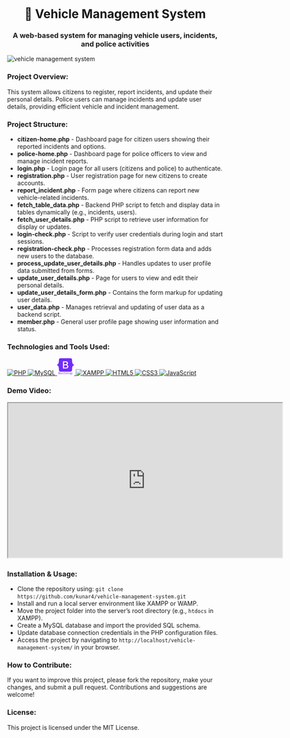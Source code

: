 <h1 align="center">🚗 Vehicle Management System</h1>
<h3 align="center">A web-based system for managing vehicle users, incidents, and police activities</h3>

<p align="left"> <img src="https://komarev.com/ghpvc/?username=kunar4&label=Project%20views&color=0e75b6&style=flat" alt="vehicle management system" /> </p>

<h3 align="left">Project Overview:</h3>
<p>This system allows citizens to register, report incidents, and update their personal details. Police users can manage incidents and update user details, providing efficient vehicle and incident management.</p>

<h3 align="left">Project Structure:</h3>
<ul>
  <li><strong>citizen-home.php</strong> - Dashboard page for citizen users showing their reported incidents and options.</li>
  <li><strong>police-home.php</strong> - Dashboard page for police officers to view and manage incident reports.</li>
  <li><strong>login.php</strong> - Login page for all users (citizens and police) to authenticate.</li>
  <li><strong>registration.php</strong> - User registration page for new citizens to create accounts.</li>
  <li><strong>report_incident.php</strong> - Form page where citizens can report new vehicle-related incidents.</li>
  <li><strong>fetch_table_data.php</strong> - Backend PHP script to fetch and display data in tables dynamically (e.g., incidents, users).</li>
  <li><strong>fetch_user_details.php</strong> - PHP script to retrieve user information for display or updates.</li>
  <li><strong>login-check.php</strong> - Script to verify user credentials during login and start sessions.</li>
  <li><strong>registration-check.php</strong> - Processes registration form data and adds new users to the database.</li>
  <li><strong>process_update_user_details.php</strong> - Handles updates to user profile data submitted from forms.</li>
  <li><strong>update_user_details.php</strong> - Page for users to view and edit their personal details.</li>
  <li><strong>update_user_details_form.php</strong> - Contains the form markup for updating user details.</li>
  <li><strong>user_data.php</strong> - Manages retrieval and updating of user data as a backend script.</li>
  <li><strong>member.php</strong> - General user profile page showing user information and status.</li>
</ul>

<h3 align="left">Technologies and Tools Used:</h3>
<p align="left">
  <a href="https://www.php.net/" target="_blank" rel="noreferrer">
    <img src="https://cdn.jsdelivr.net/npm/simple-icons@v9/icons/php.svg" alt="PHP" width="40" height="40" />
  </a>
  <a href="https://www.mysql.com/" target="_blank" rel="noreferrer">
    <img src="https://cdn.jsdelivr.net/npm/simple-icons@v9/icons/mysql.svg" alt="MySQL" width="40" height="40" />
  </a>
  <a href="https://getbootstrap.com" target="_blank" rel="noreferrer">
    <img src="https://raw.githubusercontent.com/devicons/devicon/master/icons/bootstrap/bootstrap-plain-wordmark.svg" alt="Bootstrap" width="40" height="40" />
  </a>
  <a href="https://www.apachefriends.org/index.html" target="_blank" rel="noreferrer">
    <img src="https://cdn.worldvectorlogo.com/logos/xampp.svg" alt="XAMPP" width="40" height="40" />
  </a>
  <a href="https://www.html5.org/" target="_blank" rel="noreferrer">
    <img src="https://cdn.jsdelivr.net/npm/simple-icons@v9/icons/html5.svg" alt="HTML5" width="40" height="40" />
  </a>
  <a href="https://www.w3schools.com/css/" target="_blank" rel="noreferrer">
    <img src="https://cdn.jsdelivr.net/npm/simple-icons@v9/icons/css3.svg" alt="CSS3" width="40" height="40" />
  </a>
  <a href="https://www.javascript.com/" target="_blank" rel="noreferrer">
    <img src="https://cdn.jsdelivr.net/npm/simple-icons@v9/icons/javascript.svg" alt="JavaScript" width="40" height="40" />
  </a>
</p>

<h3 align="left">Demo Video:</h3>
<div align="center">
  <iframe src="https://drive.google.com/file/d/1ZGR2xUO78N--jIojj-5Ui4eED0ebVsJO/preview" width="640" height="360" allow="autoplay" allowfullscreen></iframe>
</div>

<h3 align="left">Installation & Usage:</h3>
<ul>
  <li>Clone the repository using: <code>git clone https://github.com/kunar4/vehicle-management-system.git</code></li>
  <li>Install and run a local server environment like XAMPP or WAMP.</li>
  <li>Move the project folder into the server’s root directory (e.g., <code>htdocs</code> in XAMPP).</li>
  <li>Create a MySQL database and import the provided SQL schema.</li>
  <li>Update database connection credentials in the PHP configuration files.</li>
  <li>Access the project by navigating to <code>http://localhost/vehicle-management-system/</code> in your browser.</li>
</ul>

<h3 align="left">How to Contribute:</h3>
<p>If you want to improve this project, please fork the repository, make your changes, and submit a pull request. Contributions and suggestions are welcome!</p>

<h3 align="left">License:</h3>
<p>This project is licensed under the MIT License.</p>
